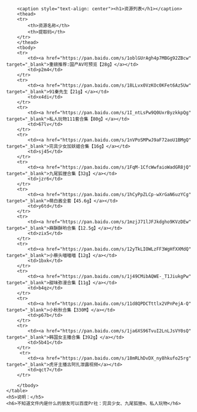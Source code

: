<html lang="en">
<head>
    <meta charset="UTF-8">
    <title>Pr社</title>
    <link href="static/css/bootstrap.min.css" rel="stylesheet">
    <link rel="stylesheet" type="text/css" href="static/style.css"/>
    <style type="text/css">
        .box_relative {
            position: relative;
            left: 0px;
            top: 60px;
        }
    </style>
</head>
<body>
<div class="box_relative">
    <table class="table table-striped">

        <caption style="text-align: center"><h1>资源列表</h1></caption>
        <thead>
        <tr>
            <th>资源名称</th> 
            <th>提取码</th>
        </tr>
        </thead>
        <tbody>
        <tr>
            <td><a href="https://pan.baidu.com/s/1oblGUrAgh4p7MBGg92ZBcw" target="_blank">重磅推荐:国产AV可预览【28g】</a></td>
            <td>p2m4</td>
        </tr>      
        <tr>
            <td><a href="https://pan.baidu.com/s/18LLvx0VzKOc0KFet6Az5Uw" target="_blank">91秦先生【21g】</a></td>
            <td>x4di</td>
        </tr>
        <tr>
            <td><a href="https://pan.baidu.com/s/1I_ntLsPw9Q0UxrByzkkpQg" target="_blank">私人玩物111套合集【80g】</a></td>
            <td>67lv</td>
        </tr>
        <tr>
            <td><a href="https://pan.baidu.com/s/1nVPoSMPwJ9aF72aoU1BMgQ" target="_blank">完具少女加妖姬合集【16g】</a></td>
            <td>sj45</td>
        </tr>
        <tr>
            <td><a href="https://pan.baidu.com/s/1FqM-1CfcWwfaioWadGR8jQ" target="_blank">九尾狐狸合集【32g】</a></td>
            <td>jzr6</td>
        </tr>
        <tr>
            <td><a href="https://pan.baidu.com/s/1hCyPpZLCp-wXrGaN6uzYCg" target="_blank">萌白酱全套【45.6g】</a></td>
            <td>y6td</td>
        </tr>
        <tr>
            <td><a href="https://pan.baidu.com/s/1mzjJ71lJFJkdgho9KVzDEw" target="_blank">麻酥酥哟合集【12.5g】</a></td>
            <td>zix5</td>
        </tr>
        <tr>
            <td><a href="https://pan.baidu.com/s/12yTkLIOWLzFF3WgHfXXMdQ" target="_blank">小蔡头喵喵喵【12g】</a></td>
            <td>1bxk</td>
        </tr>
        <tr>
            <td><a href="https://pan.baidu.com/s/1j49CMibAQWE-_T1JiukgPw" target="_blank">甜味弥漫合集【11g】</a></td>
            <td>b4qz</td>
        </tr>
        <tr>
            <td><a href="https://pan.baidu.com/s/11d8QPDCTttlx2VPnPejA-Q" target="_blank">小秋秋合集【330M】</a></td>
            <td>p67b</td>
        </tr>
        <tr>
            <td><a href="https://pan.baidu.com/s/1ja6XS96TvuI2LnLJsVY0sQ" target="_blank">韩国女主播合集【392g】</a></td>
            <td>5b41</td>
        </tr>
         <tr>
            <td><a href="https://pan.baidu.com/s/18mRLhDvDX_ny8hkufo25rg" target="_blank">虎牙主播古阿扎泄露视频</a></td>
            <td>qct7</td>
        </tr>

        </tbody>
    </table>
    <h5>说明：</h5>
    <h6>不知道文件内是什么的朋友可以百度Pr社：完具少女、九尾狐狸m、私人玩物</h6>
</div>



</body>
</html>
